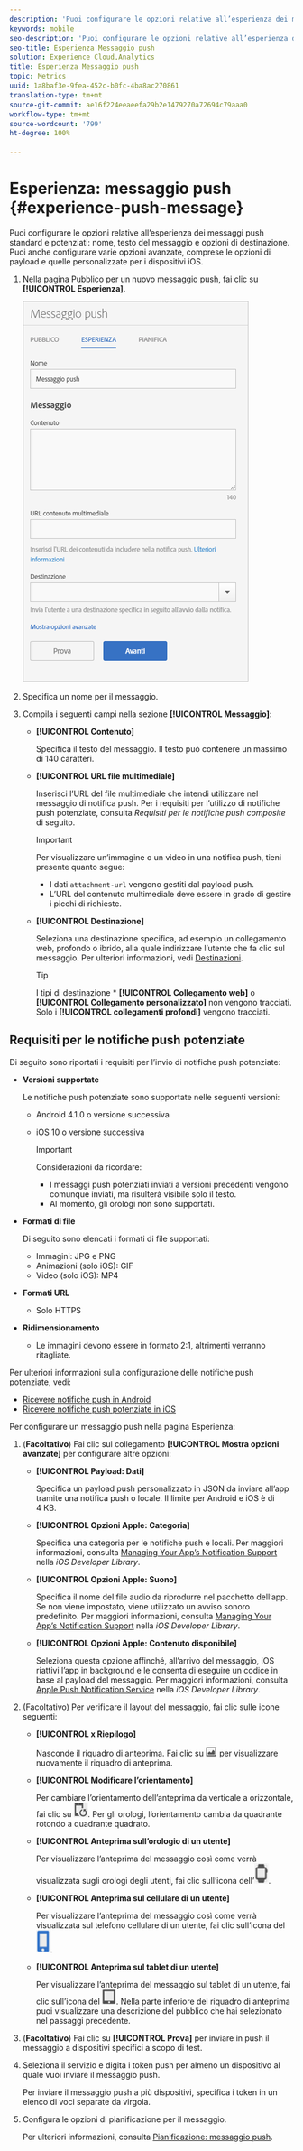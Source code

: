 ```yaml
---
description: 'Puoi configurare le opzioni relative all’esperienza dei messaggi push standard e potenziati: nome, testo del messaggio e opzioni di destinazione. Puoi anche configurare varie opzioni avanzate, comprese le opzioni di payload e quelle personalizzate per i dispositivi iOS.'
keywords: mobile
seo-description: 'Puoi configurare le opzioni relative all’esperienza dei messaggi push standard e potenziati: nome, testo del messaggio e opzioni di destinazione. Puoi anche configurare varie opzioni avanzate, comprese le opzioni di payload e quelle personalizzate per i dispositivi iOS.'
seo-title: Esperienza Messaggio push
solution: Experience Cloud,Analytics
title: Esperienza Messaggio push
topic: Metrics
uuid: 1a8baf3e-9fea-452c-b0fc-4ba8ac270861
translation-type: tm+mt
source-git-commit: ae16f224eeaeefa29b2e1479270a72694c79aaa0
workflow-type: tm+mt
source-wordcount: '799'
ht-degree: 100%

---
```



# Esperienza: messaggio push {#experience-push-message}

Puoi configurare le opzioni relative all’esperienza dei messaggi push standard e potenziati: nome, testo del messaggio e opzioni di destinazione. Puoi anche configurare varie opzioni avanzate, comprese le opzioni di payload e quelle personalizzate per i dispositivi iOS.

1. Nella pagina Pubblico per un nuovo messaggio push, fai clic su **[!UICONTROL Esperienza]**.

   ![schermata messaggio push esperienza](assets/experience-push-message.png)

1. Specifica un nome per il messaggio.
1. Compila i seguenti campi nella sezione **[!UICONTROL Messaggio]**:

   * **[!UICONTROL Contenuto]**

      Specifica il testo del messaggio. Il testo può contenere un massimo di 140 caratteri.

   * **[!UICONTROL URL file multimediale]**

      Inserisci l’URL del file multimediale che intendi utilizzare nel messaggio di notifica push. Per i requisiti per l’utilizzo di notifiche push potenziate, consulta *Requisiti per le notifiche push composite* di seguito.

      >[!IMPORTANT]
      >
      >Per visualizzare un’immagine o un video in una notifica push, tieni presente quanto segue:
      > * I dati `attachment-url` vengono gestiti dal payload push.
      > * L’URL del contenuto multimediale deve essere in grado di gestire i picchi di richieste.


   * **[!UICONTROL Destinazione]**

      Seleziona una destinazione specifica, ad esempio un collegamento web, profondo o ibrido, alla quale indirizzare l’utente che fa clic sul messaggio. Per ulteriori informazioni, vedi [Destinazioni](/help/using/acquisition-main/c-create-destinations.md).

      >[!TIP]
      >
      >I tipi di destinazione * **[!UICONTROL Collegamento web]** o **[!UICONTROL Collegamento personalizzato]** non vengono tracciati. Solo i **[!UICONTROL collegamenti profondi]** vengono tracciati.

## Requisiti per le notifiche push potenziate

Di seguito sono riportati i requisiti per l’invio di notifiche push potenziate:

* **Versioni supportate**

   Le notifiche push potenziate sono supportate nelle seguenti versioni:
   * Android 4.1.0 o versione successiva
   * iOS 10 o versione successiva

      >[!IMPORTANT]
      >
      >Considerazioni da ricordare:
      >* I messaggi push potenziati inviati a versioni precedenti vengono comunque inviati, ma risulterà visibile solo il testo.
      >* Al momento, gli orologi non sono supportati.


* **Formati di file**

   Di seguito sono elencati i formati di file supportati:
   * Immagini: JPG e PNG
   * Animazioni (solo iOS): GIF
   * Video (solo iOS): MP4

* **Formati URL**
   * Solo HTTPS

* **Ridimensionamento**
   * Le immagini devono essere in formato 2:1, altrimenti verranno ritagliate.

Per ulteriori informazioni sulla configurazione delle notifiche push potenziate, vedi:

* [Ricevere notifiche push in Android](/help/android/messaging-main/push-messaging/c-set-up-rich-push-notif-android.md)
* [Ricevere notifiche push potenziate in iOS](/help/ios/messaging-main/push-messaging/c-set-up-rich-push-notif-ios.md)

Per configurare un messaggio push nella pagina Esperienza:

1. (**Facoltativo**) Fai clic sul collegamento **[!UICONTROL Mostra opzioni avanzate]** per configurare altre opzioni:

   * **[!UICONTROL Payload: Dati]**

      Specifica un payload push personalizzato in JSON da inviare all’app tramite una notifica push o locale. Il limite per Android e iOS è di 4 KB.

   * **[!UICONTROL Opzioni Apple: Categoria]**

      Specifica una categoria per le notifiche push e locali. Per maggiori informazioni, consulta [Managing Your App’s Notification Support](https://developer.apple.com/library/content/documentation/NetworkingInternet/Conceptual/RemoteNotificationsPG/SupportingNotificationsinYourApp.html#//apple_ref/doc/uid/TP40008194-CH4-SW9) nella *iOS Developer Library*.

   * **[!UICONTROL Opzioni Apple: Suono]**

      Specifica il nome del file audio da riprodurre nel pacchetto dell’app. Se non viene impostato, viene utilizzato un avviso sonoro predefinito. Per maggiori informazioni, consulta [Managing Your App’s Notification Support](https://developer.apple.com/library/content/documentation/NetworkingInternet/Conceptual/RemoteNotificationsPG/SupportingNotificationsinYourApp.html#//apple_ref/doc/uid/TP40008194-CH4-SW10) nella *iOS Developer Library*.

   * **[!UICONTROL Opzioni Apple: Contenuto disponibile]**

      Seleziona questa opzione affinché, all’arrivo del messaggio, iOS riattivi l’app in background e le consenta di eseguire un codice in base al payload del messaggio. Per maggiori informazioni, consulta [Apple Push Notification Service](https://developer.apple.com/library/content/documentation/NetworkingInternet/Conceptual/RemoteNotificationsPG/APNSOverview.html#//apple_ref/doc/uid/TP40008194-CH8-SW1) nella *iOS Developer Library*.

1. (Facoltativo) Per verificare il layout del messaggio, fai clic sulle icone seguenti:

   * **[!UICONTROL x Riepilogo]**

      Nasconde il riquadro di anteprima. Fai clic su ![Anteprima](assets/icon_preview.png) per visualizzare nuovamente il riquadro di anteprima.

   * **[!UICONTROL Modificare l’orientamento]**

      Per cambiare l’orientamento dell’anteprima da verticale a orizzontale, fai clic su ![orientamento](assets/icon_orientation.png). Per gli orologi, l’orientamento cambia da quadrante rotondo a quadrante quadrato.

   * **[!UICONTROL Anteprima sull’orologio di un utente]**

      Per visualizzare l’anteprima del messaggio così come verrà visualizzata sugli orologi degli utenti, fai clic sull’icona dell’![orologio](assets/icon_watch.png).

   * **[!UICONTROL Anteprima sul cellulare di un utente]**

      Per visualizzare l’anteprima del messaggio così come verrà visualizzata sul telefono cellulare di un utente, fai clic sull’icona del ![telefono](assets/icon_phone.png).

   * **[!UICONTROL Anteprima sul tablet di un utente]**

      Per visualizzare l’anteprima del messaggio sul tablet di un utente, fai clic sull’icona del ![tablet](assets/icon_tablet.png).
   Nella parte inferiore del riquadro di anteprima puoi visualizzare una descrizione del pubblico che hai selezionato nel passaggi precedente.

1. (**Facoltativo**) Fai clic su **[!UICONTROL Prova]** per inviare in push il messaggio a dispositivi specifici a scopo di test.
1. Seleziona il servizio e digita i token push per almeno un dispositivo al quale vuoi inviare il messaggio push.

   Per inviare il messaggio push a più dispositivi, specifica i token in un elenco di voci separate da virgola.

1. Configura le opzioni di pianificazione per il messaggio.

   Per ulteriori informazioni, consulta [Pianificazione: messaggio push](/help/using/in-app-messaging/t-create-push-message/c-schedule-push-message.md).
